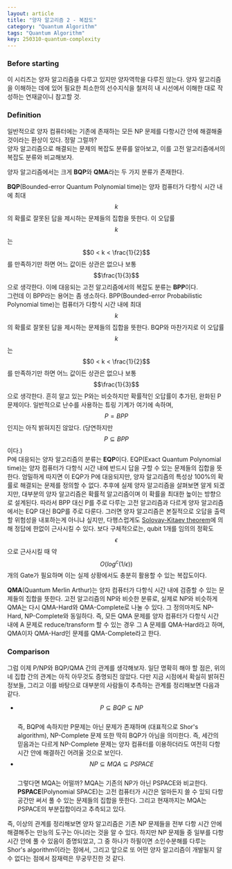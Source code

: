 ```yaml
---
layout: article
title: "양자 알고리즘 2 - 복잡도"
category: "Quantum Algorithm"
tags: "Quantum Algorithm"
key: 250310-quantum-complexity
---
```


### Before starting

이 시리즈는 양자 알고리즘을 다루고 있지만 양자역학을 다루진 않는다. 양자 알고리즘을 이해하는 데에 있어 필요한 최소한의 선수지식을 철저히 내 시선에서 이해한 대로 작성하는 연재글이니 참고할 것.

### Definition

일반적으로 양자 컴퓨터에는 기존에 존재하는 모든 NP 문제를 다항시간 안에 해결해줄 것이라는 환상이 있다. 정말 그럴까?  
양자 알고리즘으로 해결되는 문제의 복잡도 분류를 알아보고, 이를 고전 알고리즘에서의 복잡도 분류와 비교해보자.  

양자 알고리즘에서는 크게 **BQP**와 **QMA**라는 두 가지 분류가 존재한다.  

**BQP**(Bounded-error Quantum Polynomial time)는 양자 컴퓨터가 다항식 시간 내에 최대 $$k$$의 확률로 잘못된 답을 제시하는 문제들의 집합을 뜻한다. 이 오답률 $$k$$는 $$0 < k < \frac{1}{2}$$를 만족하기만 하면 어느 값이든 상관은 없으나 보통 $$\frac{1}{3}$$으로 생각한다. 이에 대응되는 고전 알고리즘에서의 복잡도 분류는 **BPP**이다.  
그런데 이 BPP라는 용어는 좀 생소하다. BPP(Bounded-error Probabilistic Polynomial time)는 컴퓨터가 다항식 시간 내에 최대 $$k$$의 확률로 잘못된 답을 제시하는 문제들의 집합을 뜻한다. BQP와 마찬가지로 이 오답률 $$k$$는 $$0 < k < \frac{1}{2}$$를 만족하기만 하면 어느 값이든 상관은 없으나 보통 $$\frac{1}{3}$$으로 생각한다. 흔히 알고 있는 P와는 비슷하지만 확률적인 오답률이 추가된, 완화된 P 문제이다. 일반적으로 난수를 사용하는 튜링 기계가 여기에 속하며, $$P=BPP$$인지는 아직 밝혀지진 않았다. (당연하지만 $$P \subseteq BPP$$이다.)  
P에 대응되는 양자 알고리즘의 분류는 **EQP**이다. EQP(Exact Quantum Polynomial time)는 양자 컴퓨터가 다항식 시간 내에 반드시 답을 구할 수 있는 문제들의 집합을 뜻한다. 엄밀하게 따지면 이 EQP가 P에 대응되지만, 양자 알고리즘의 특성상 100%의 확률로 해결되는 문제를 정의할 수 없다. 추후에 실제 양자 알고리즘을 살펴보면 알게 되겠지만, 대부분의 양자 알고리즘은 확률적 알고리즘이며 이 확률을 최대한 높이는 방향으로 설계된다. 따라서 BPP 대신 P를 주로 다루는 고전 알고리즘과 다르게 양자 알고리즘에서는 EQP 대신 BQP를 주로 다룬다. 그러면 양자 알고리즘은 본질적으로 오답을 출력할 위험성을 내포하는게 아니냐 싶지만, 다행스럽게도 [Solovay-Kitaev theorem](https://en.wikipedia.org/wiki/Solovay%E2%80%93Kitaev_theorem)에 의해 정답에 한없이 근사시킬 수 있다. 보다 구체적으로는, qubit 1개를 임의의 정확도 $$\epsilon$$으로 근사시킬 때 약 $$O(log^{c}(1/\epsilon))$$ 개의 Gate가 필요하며 이는 실제 상황에서도 충분히 활용할 수 있는 복잡도이다.

**QMA**(Quantum Merlin Arthur)는 양자 컴퓨터가 다항식 시간 내에 검증할 수 있는 문제들의 집합을 뜻한다. 고전 알고리즘의 NP와 비슷한 분류로, 실제로 NP와 비슷하게 QMA는 다시 QMA-Hard와 QMA-Complete로 나눌 수 있다. 그 정의마저도 NP-Hard, NP-Complete와 동일하다. 즉, 모든 QMA 문제를 양자 컴퓨터가 다항식 시간 내에 A 문제로 reduce/transform 할 수 있는 경우 그 A 문제를 QMA-Hard라고 하며, QMA이자 QMA-Hard인 문제를 QMA-Complete라고 한다.  

### Comparison

그럼 이제 P/NP와 BQP/QMA 간의 관계를 생각해보자. 일단 명확히 해야 할 점은, 위의 네 집합 간의 관계는 아직 아무것도 증명되진 않았다. 다만 지금 시점에서 확실히 밝혀진 정보들, 그리고 이를 바탕으로 대부분의 사람들이 추측하는 관계를 정리해보면 다음과 같다.  

  - $$P \subseteq BQP \subseteq NP$$  
  즉, BQP에 속하지만 P문제는 아닌 문제가 존재하며 (대표적으로 Shor's algorithm), NP-Complete 문제 또한 딱히 BQP가 아님을 의미한다. 즉, 세간의 믿음과는 다르게 NP-Complete 문제는 양자 컴퓨터를 이용하더라도 여전히 다항 시간 안에 해결하긴 어려울 것으로 보인다.
  - $$NP \subseteq MQA \subseteq PSPACE$$  
  그렇다면 MQA는 어떨까? MQA는 기존의 NP가 아닌 PSPACE와 비교한다. **PSPACE**(Polynomial SPACE)는 고전 컴퓨터가 시간은 얼마든지 쓸 수 있되 다항 공간만 써서 풀 수 있는 문제들의 집합을 뜻한다. 그리고 현재까지는 MQA는 PSPACE의 부분집합이라고 추측되고 있다.

즉, 이상의 관계를 정리해보면 양자 알고리즘은 기존 NP 문제들을 전부 다항 시간 안에 해결해주는 만능의 도구는 아니라는 것을 알 수 있다. 하지만 NP 문제들 중 일부를 다항 시간 안에 풀 수 있음이 증명되었고, 그 중 하나가 하필이면 소인수분해를 다루는 Shor's algorithm이라는 점에서, 그리고 앞으로 또 어떤 양자 알고리즘이 개발될지 알 수 없다는 점에서 잠재력은 무궁무진한 것 같다.

